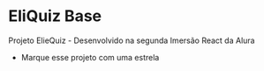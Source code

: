 # EliQuiz Base

Projeto ElieQuiz - Desenvolvido na segunda Imersão React da Alura
- Marque esse projeto com uma estrela

